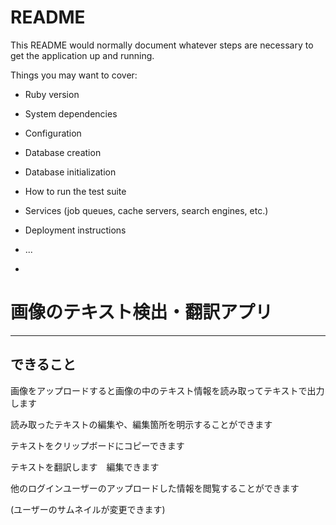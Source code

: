 # README

This README would normally document whatever steps are necessary to get the
application up and running.

Things you may want to cover:

* Ruby version

* System dependencies

* Configuration

* Database creation

* Database initialization

* How to run the test suite

* Services (job queues, cache servers, search engines, etc.)

* Deployment instructions

* ...
* 


# 画像のテキスト検出・翻訳アプリ

----
## できること


画像をアップロードすると画像の中のテキスト情報を読み取ってテキストで出力します


読み取ったテキストの編集や、編集箇所を明示することができます


テキストをクリップボードにコピーできます


テキストを翻訳します　編集できます


他のログインユーザーのアップロードした情報を閲覧することができます


(ユーザーのサムネイルが変更できます)


